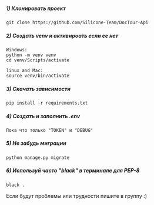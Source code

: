 ##### 1) Клонировать проект

    git clone https://github.com/Silicone-Team/DocTour-Api

##### 2) Создать venv и активироать если ее нет

    Windows:
    python -m venv venv
    cd venv/Scripts/activate

    linux and Mac:
    source venv/bin/activate
    

##### 3) Скачать зависимости

    pip install -r requirements.txt

##### 4) Создать и заполнить .env

    Пока что только "TOKEN" и "DEBUG" 

##### 5) Не забудь миграции

    python manage.py migrate

##### 6) Используй часто "black" в терминале для PEP-8

    black .

Если будут проблемы или трудности пишите в группу :)